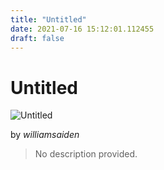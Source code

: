 ```yaml
---
title: "Untitled"
date: 2021-07-16 15:12:01.112455
draft: false
---
```


# Untitled

![Untitled](../images/148b2247-e672-11eb-aca9-60f262b60b65.png)

by *williamsaiden*



> No description provided.